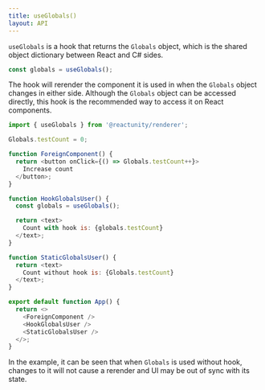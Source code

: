 ```yaml
---
title: useGlobals()
layout: API
---
```


`useGlobals` is a hook that returns the `Globals` object, which is the shared object dictionary between React and C# sides.

```js
const globals = useGlobals();
```

The hook will rerender the component it is used in when the `Globals` object changes in either side. Although the `Globals` object can be accessed directly, this hook is the recommended way to access it on React components.

<Sandpack>

```js
import { useGlobals } from '@reactunity/renderer';

Globals.testCount = 0;

function ForeignComponent() {
  return <button onClick={() => Globals.testCount++}>
    Increase count
  </button>;
}

function HookGlobalsUser() {
  const globals = useGlobals();

  return <text>
    Count with hook is: {globals.testCount}
  </text>;
}

function StaticGlobalsUser() {
  return <text>
    Count without hook is: {Globals.testCount}
  </text>;
}

export default function App() {
  return <>
    <ForeignComponent />
    <HookGlobalsUser />
    <StaticGlobalsUser />
  </>;
}
```

</Sandpack>

In the example, it can be seen that when `Globals` is used without hook, changes to it will not cause a rerender and UI may be out of sync with its state.
